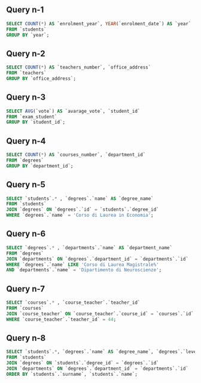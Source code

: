 <!-- 
Group by:
1) Contare quanti iscritti ci sono stati ogni anno

2) Contare gli insegnanti che hanno l'ufficio nello stesso edificio

3) Calcolare la media dei voti di ogni appello d'esame

4) Contare quanti corsi di laurea ci sono per ogni dipartimento

Joins:
5) Selezionare tutti gli studenti iscritti al Corso di Laurea in Economia

6) Selezionare tutti i Corsi di Laurea Magistrale del Dipartimento di Neuroscienze

7) Selezionare tutti i corsi in cui insegna Fulvio Amato (id=44)

8) Selezionare tutti gli studenti con i dati relativi al corso di laurea a cui sono iscritti e il relativo dipartimento, in ordine alfabetico per cognome e nome

9) Selezionare tutti i corsi di laurea con i relativi corsi e insegnanti

10) Selezionare tutti i docenti che insegnano nel Dipartimento di Matematica (54)

BONUS: Selezionare per ogni studente il numero di tentativi sostenuti per ogni esame, stampando anche il voto massimo. Successivamente, filtrare i tentativi con voto minimo 18. -->



## Query n-1
```sql
SELECT COUNT(*) AS `enrolment_year`, YEAR(`enrolment_date`) AS `year` 
FROM `students` 
GROUP BY `year`;
```

## Query n-2
```sql
SELECT COUNT(*) AS `teachers_number`, `office_address` 
FROM `teachers` 
GROUP BY `office_address`;
```

## Query n-3
```sql
SELECT AVG(`vote`) AS `avarage_vote`, `student_id` 
FROM `exam_student` 
GROUP BY `student_id`;
```

## Query n-4
```sql
SELECT COUNT(*) AS `courses_number`, `department_id` 
FROM `degrees` 
GROUP BY `department_id`;
```

## Query n-5
```sql
SELECT `students`.* , `degrees`.`name` AS `degree_name` 
FROM `students` 
JOIN `degrees` ON `degrees`.`id` = `students`.`degree_id` 
WHERE `degrees`.`name` = 'Corso di Laurea in Economia';
```

## Query n-6
```sql
SELECT `degrees`.* , `departments`.`name` AS `department_name` 
FROM `degrees` 
JOIN `departments` ON `degrees`.`department_id` = `departments`.`id` 
WHERE `degrees`.`name` LIKE 'Corso di Laurea Magistrale%' 
AND `departments`.`name` = 'Dipartimento di Neuroscienze';
```

## Query n-7
```sql
SELECT `courses`.* , `course_teacher`.`teacher_id` 
FROM `courses` 
JOIN `course_teacher` ON `course_teacher`.`course_id` = `courses`.`id` 
WHERE `course_teacher`.`teacher_id` = 44;
```

## Query n-8
```sql
SELECT `students`.*, `degrees`.`name` AS `degree_name`, `degrees`.`level` AS `degree_level`, `degrees`.`address` AS `degree_address`, `degrees`.`email` AS `degree_email`, `degrees`.`website` AS `degree_website`, `departments`.`name` AS `department_name`
FROM `students` 
JOIN `degrees` ON `students`.`degree_id` = `degrees`.`id` 
JOIN `departments` ON `degrees`.`department_id` = `departments`.`id` 
ORDER BY `students`.`surname`, `students`.`name`;
```


